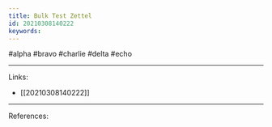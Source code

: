 ```yaml
---
title: Bulk Test Zettel
id: 20210308140222
keywords:
---
```

#alpha #bravo #charlie #delta #echo

---
Links:

- [[20210308140222]]

---
References:
